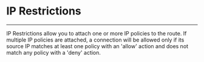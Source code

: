 # IP Restrictions
----------------

IP Restrictions allow you to attach one or more IP policies to the route. If multiple IP policies are attached, a connection will be allowed only if its source IP matches at least one policy with an 'allow' action and does not match any policy with a 'deny' action.
